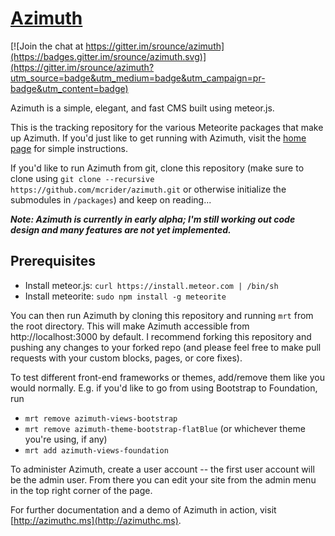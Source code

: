 # [Azimuth](http://github.com/mcrider/azimuth)

[![Join the chat at https://gitter.im/srounce/azimuth](https://badges.gitter.im/srounce/azimuth.svg)](https://gitter.im/srounce/azimuth?utm_source=badge&utm_medium=badge&utm_campaign=pr-badge&utm_content=badge)

Azimuth is a simple, elegant, and fast CMS built using meteor.js.

This is the tracking repository for the various Meteorite packages that make up Azimuth.  If you'd just like to get running with Azimuth, visit the [home page](http://azimuthc.ms/) for simple instructions.

If you'd like to run Azimuth from git, clone this repository (make sure to clone using `git clone --recursive https://github.com/mcrider/azimuth.git` or otherwise initialize the submodules in `/packages`) and keep on reading...

***Note: Azimuth is currently in early alpha; I'm still working out code design and many features are not yet implemented.***

## Prerequisites

* Install meteor.js: `curl https://install.meteor.com | /bin/sh`
* Install meteorite: `sudo npm install -g meteorite`

You can then run Azimuth by cloning this repository and running `mrt` from the root directory.  This will make Azimuth accessible from http://localhost:3000 by default.  I recommend forking this repository and pushing any changes to your forked repo (and please feel free to make pull requests with your custom blocks, pages, or core fixes).

To test different front-end frameworks or themes, add/remove them like you would normally.  E.g. if you'd like to go from using Bootstrap to Foundation, run
* `mrt remove azimuth-views-bootstrap`
* `mrt remove azimuth-theme-bootstrap-flatBlue` (or whichever theme you're using, if any)
* `mrt add azimuth-views-foundation`

To administer Azimuth, create a user account -- the first user account will be the admin user.  From there you can edit your site from the admin menu in the top right corner of the page.

For further documentation and a demo of Azimuth in action, visit [http://azimuthc.ms](http://azimuthc.ms).

